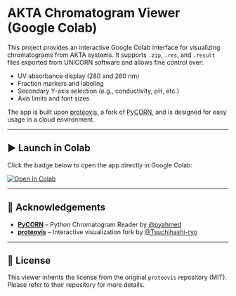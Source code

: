 # AKTA Chromatogram Viewer (Google Colab)

This project provides an interactive Google Colab interface for visualizing chromatograms from AKTA systems. It supports `.zip`, `.res`, and `.result` files exported from UNICORN software and allows fine control over:

- UV absorbance display (280 and 260 nm)
- Fraction markers and labeling
- Secondary Y-axis selection (e.g., conductivity, pH, etc.)
- Axis limits and font sizes

The app is built upon [proteovis](https://github.com/Tsuchihashi-ryo/proteovis), a fork of [PyCORN](https://github.com/pyahmed/PyCORN), and is designed for easy usage in a cloud environment.

---

## ▶️ Launch in Colab

Click the badge below to open the app directly in Google Colab:

[![Open In Colab](https://colab.research.google.com/assets/colab-badge.svg)](https://colab.research.google.com/github/josocjo/Colab-akta-chromatogram-viewer/blob/master/GUI_de_pycorn_funciona_v3_clean.ipynb)

---

## 🔗 Acknowledgements

- **[PyCORN](https://github.com/pyahmed/PyCORN)** – Python Chromatogram Reader by [@pyahmed](https://github.com/pyahmed)
- **[proteovis](https://github.com/Tsuchihashi-ryo/proteovis)** – Interactive visualization fork by [@Tsuchihashi-ryo](https://github.com/Tsuchihashi-ryo)

---

## 📝 License

This viewer inherits the license from the original `proteovis` repository (MIT). Please refer to their repository for more details.
